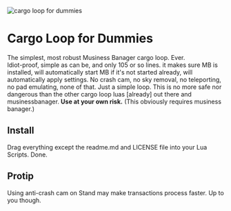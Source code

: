 ![cargo loop for dummies](https://images2.imgbox.com/18/99/JXr24Inp_o.png)
# Cargo Loop for Dummies  
The simplest, most robust Musiness Banager cargo loop. Ever.  
Idiot-proof, simple as can be, and only 105 or so lines. it makes sure MB is installed, will automatically start MB if it's not started already, will automatically apply settings.
No crash cam, no sky removal, no teleporting, no pad emulating, none of that. Just a simple loop. 
This is no more safe nor dangerous than the other cargo loop luas [already] out there and musinessbanager. **Use at your own risk.**
(This obviously requires musiness banager.)  
  
## Install  
Drag everything except the readme.md and LICENSE file into your Lua Scripts. Done.

## Protip  
Using anti-crash cam on Stand may make transactions process faster. Up to you though. 
